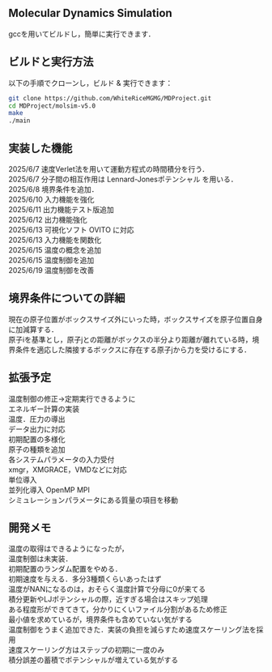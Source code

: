 ## Molecular Dynamics Simulation 
gccを用いてビルドし，簡単に実行できます．

## ビルドと実行方法
以下の手順でクローンし，ビルド & 実行できます：

```bash
git clone https://github.com/WhiteRiceMGMG/MDProject.git
cd MDProject/molsim-v5.0
make
./main
```

## 実装した機能
2025/6/7  速度Verlet法を用いて運動方程式の時間積分を行う．<br>
2025/6/7  分子間の相互作用は Lennard-Jonesポテンシャル を用いる．<br>
2025/6/8  境界条件を追加．<br>
2025/6/10 入力機能を強化 <br>
2025/6/11 出力機能テスト版追加 <br>
2025/6/12 出力機能強化<br>
2025/6/13 可視化ソフト OVITO に対応<br>
2025/6/13 入力機能を関数化 <br>
2025/6/15 温度の概念を追加 <br>
2025/6/15 温度制御を追加<br>
2025/6/19 温度制御を改善<br>



## 境界条件についての詳細
現在の原子位置がボックスサイズ外にいった時，ボックスサイズを原子位置自身に加減算する．<br>
原子iを基準とし，原子jとの距離がボックスの半分より距離が離れている時，境界条件を適応した隣接するボックスに存在する原子jから力を受けるにする．<br>

## 拡張予定
温度制御の修正→定期実行できるように<br>
エネルギー計算の実装<br>
温度．圧力の導出<br>
データ出力に対応<br>
初期配置の多様化<br>
原子の種類を追加<br>
各システムパラメータの入力受付<br>
xmgr，XMGRACE，VMDなどに対応<br>
単位導入<br>
並列化導入 OpenMP MPI<br>
シミュレーションパラメータにある質量の項目を移動<br>


## 開発メモ
温度の取得はできるようになったが，<br>
温度制御は未実装．<br>
初期配置のランダム配置をやめる．<br>
初期速度を与える．多分3種類くらいあったはず<br>
温度がNANになるのは，おそらく温度計算で分母に0が来てる<br>
積分更新やLJポテンシャルの際，近すぎる場合はスキップ処理<br>
ある程度形ができてきて，分かりにくいファイル分割があるため修正<br>
最小値を求めているが，境界条件も含めていない気がする<br>
温度制御をうまく追加できた．実装の負担を減らすため速度スケーリング法を採用<br>
速度スケーリング方はステップの初期に一度のみ<br>
積分誤差の蓄積でポテンシャルが増えている気がする<br>











